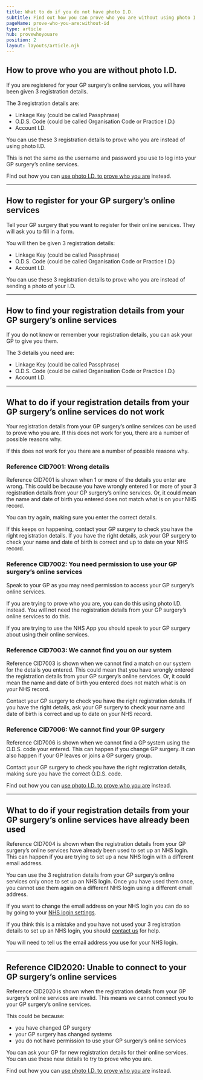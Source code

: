 ```yaml
---
title: What to do if you do not have photo I.D.
subtitle: Find out how you can prove who you are without using photo I.D.
pageName: prove-who-you-are:without-id
type: article
hub: provewhoyouare
position: 2
layout: layouts/article.njk
---
```


## How to prove who you are without photo I.D.

If you are registered for your GP surgery’s online services, you will have been given 3 registration details.

The 3 registration details are:

- Linkage Key (could be called Passphrase)
- O.D.S. Code (could be called Organisation Code or Practice I.D.)
- Account I.D.

You can use these 3 registration details to prove who you are instead of using photo I.D.

This is not the same as the username and password you use to log into your GP surgery’s online services.

Find out how you can <a href="/provewhoyouare/withid">use photo I.D. to prove who you are</a> instead.

---

## How to register for your GP surgery’s online services

Tell your GP surgery that you want to register for their online services. They will ask you to fill in a form.

You will then be given 3 registration details:

- Linkage Key (could be called Passphrase)
- O.D.S. Code (could be called Organisation Code or Practice I.D.)
- Account I.D.

You can use these 3 registration details to prove who you are instead of sending a photo of your I.D.

---

## How to find your registration details from your GP surgery’s online services

If you do not know or remember your registration details, you can ask your GP to give you them.

The 3 details you need are:

- Linkage Key (could be called Passphrase)
- O.D.S. Code (could be called Organisation Code or Practice I.D.)
- Account I.D.

---

## What to do if your registration details from your GP surgery’s online services do not work

Your registration details from your GP surgery’s online services can be used to prove who you are. If this does not work for you, there are a number of possible reasons why.

If this does not work for you there are a number of possible reasons why.

### Reference CID7001: Wrong details

Reference CID7001 is shown when 1 or more of the details you enter are wrong. This could be because you have wrongly entered 1 or more of your 3 registration details from your GP surgery’s online services. Or, it could mean the name and date of birth you entered does not match what is on your NHS record.

You can try again, making sure you enter the correct details.

If this keeps on happening, contact your GP surgery to check you have the right registration details. If you have the right details, ask your GP surgery to check your name and date of birth is correct and up to date on your NHS record.

### Reference CID7002: You need permission to use your GP surgery’s online services

Speak to your GP as you may need permission to access your GP surgery’s online services.

If you are trying to prove who you are, you can do this using photo I.D. instead. You will not need the registration details from your GP surgery’s online services to do this.

If you are trying to use the NHS App you should speak to your GP surgery about using their online services.

### Reference CID7003: We cannot find you on our system

Reference CID7003 is shown when we cannot find a match on our system for the details you entered. This could mean that you have wrongly entered the registration details from your GP surgery’s online services. Or, it could mean the name and date of birth you entered does not match what is on your NHS record.

Contact your GP surgery to check you have the right registration details. If you have the right details, ask your GP surgery to check your name and date of birth is correct and up to date on your NHS record.

### Reference CID7006: We cannot find your GP surgery

Reference CID7006 is shown when we cannot find a GP system using the O.D.S. code your entered. This can happen if you change GP surgery. It can also happen if your GP leaves or joins a GP surgery group.

Contact your GP surgery to check you have the right registration details, making sure you have the correct O.D.S. code.

Find out how you can <a href="/provewhoyouare/withid">use photo I.D. to prove who you are</a> instead.

---

## What to do if your registration details from your GP surgery’s online services have already been used

Reference CID7004 is shown when the registration details from your GP surgery’s online services have already been used to set up an NHS login. This can happen if you are trying to set up a new NHS login with a different email address.

You can use the 3 registration details from your GP surgery’s online services only once to set up an NHS login. Once you have used them once, you cannot use them again on a different NHS login using a different email address.

If you want to change the email address on your NHS login you can do so by going to your [NHS login settings](https://settings.login.nhs.uk/ 'NHS login settings').

If you think this is a mistake and you have not used your 3 registration details to set up an NHS login, you should [contact us](/contact?error=CID7004 'contact us') for help.

You will need to tell us the email address you use for your NHS login.

---

## Reference CID2020: Unable to connect to your GP surgery’s online services

Reference CID2020 is shown when the registration details from your GP surgery’s online services are invalid. This means we cannot connect you to your GP surgery’s online services.

This could be because:

- you have changed GP surgery
- your GP surgery has changed systems
- you do not have permission to use your GP surgery’s online services

You can ask your GP for new registration details for their online services. You can use these new details to try to prove who you are.

Find out how you can <a href="/provewhoyouare/withid">use photo I.D. to prove who you are</a> instead.
